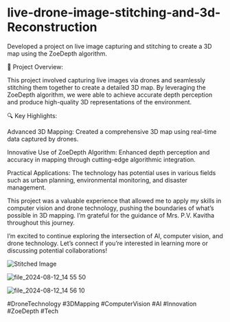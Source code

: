 # live-drone-image-stitching-and-3d-Reconstruction
Developed a project on live image capturing and stitching to create a 3D map using the ZoeDepth algorithm.

🚁 Project Overview:

This project involved capturing live images via drones and seamlessly stitching them together to create a detailed 3D map. By leveraging the ZoeDepth algorithm, we were able to achieve accurate depth perception and produce high-quality 3D representations of the environment.

🔍 Key Highlights:

Advanced 3D Mapping: Created a comprehensive 3D map using real-time data captured by drones.

Innovative Use of ZoeDepth Algorithm: Enhanced depth perception and accuracy in mapping through cutting-edge algorithmic integration.

Practical Applications: The technology has potential uses in various fields such as urban planning, environmental monitoring, and disaster management.

This project was a valuable experience that allowed me to apply my skills in computer vision and drone technology, pushing the boundaries of what’s possible in 3D mapping. I’m grateful for the guidance of Mrs. P.V. Kavitha throughout this journey.

I’m excited to continue exploring the intersection of AI, computer vision, and drone technology. Let’s connect if you’re interested in learning more or discussing potential collaborations!

![Stitched Image](https://github.com/user-attachments/assets/2a7da114-41cf-4b81-a4d0-c6c4a039f160)

![file_2024-08-12_14 55 50](https://github.com/user-attachments/assets/53671ee8-ecb4-4028-a931-2b13b5079a87)

![file_2024-08-12_14 56 10](https://github.com/user-attachments/assets/817da22e-0d08-4ef0-a1ec-c9244a1de889)


#DroneTechnology #3DMapping #ComputerVision #AI #Innovation #ZoeDepth #Tech
